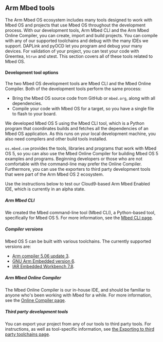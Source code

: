 ## Arm Mbed tools

The Arm Mbed OS ecosystem includes many tools designed to work with Mbed OS and projects that use Mbed OS throughout the development process. With our development tools, Arm Mbed CLI and the Arm Mbed Online Compiler, you can create, import and build projects. You can compile with any of our supported toolchains and debug with the many IDEs we support. DAPLink and pyOCD let you program and debug your many devices. For validation of your project, you can test your code with Greentea, `htrun` and utest. This section covers all of these tools related to Mbed OS.

#### Development tool options

The two Mbed OS development tools are Mbed CLI and the Mbed Online Compiler. Both of the development tools perform the same process:

- Bring the Mbed OS source code from GitHub or `mbed.org`, along with all dependencies.
- Compile your code with Mbed OS for a target, so you have a single file to flash to your board.

We developed Mbed OS 5 using the Mbed CLI tool, which is a Python program that coordinates builds and fetches all the dependencies of an Mbed OS application. As this runs on your local development machine, you also need compilers and other build tools installed.

`os.mbed.com` provides the tools, libraries and programs that work with Mbed OS 5, so you can also use the Mbed Online Compiler for building Mbed OS 5 examples and programs. Beginning developers or those who are not comfortable with the command-line may prefer the Online Compiler. Furthermore, you can use the exporters to third party development tools that were part of the Arm Mbed OS 2 ecosystem.

Use the instructions below to test our Cloud9-based Arm Mbed Enabled IDE, which is currently in an alpha state.

##### Arm Mbed CLI

We created the Mbed command-line tool (Mbed CLI), a Python-based tool, specifically for Mbed OS 5. For more information, see the [Mbed CLI page](/docs/v5.6/tools/mbed-cli.html).

##### Compiler versions

Mbed OS 5 can be built with various toolchains. The currently supported versions are:

* [Arm compiler 5.06 update 3](https://developer.arm.com/products/software-development-tools/compilers/arm-compiler-5/downloads).
* [GNU Arm Embedded version 6](https://developer.arm.com/open-source/gnu-toolchain/gnu-rm/downloads).
* [IAR Embedded Workbench 7.8](https://www.iar.com/iar-embedded-workbench/tools-for-arm/arm-cortex-m-edition/).

##### Arm Mbed Online Compiler

The Mbed Online Compiler is our in-house IDE, and should be familiar to anyone who's been working with Mbed for a while. For more information, see the [Online Compiler page](/docs/v5.6/tools/arm-mbed-online-compiler.html).

##### Third party development tools

You can export your project from any of our tools to third party tools. For instructions, as well as tool-specific information, see [the Exporting to third party toolchains page](/docs/v5.6/tools/exporting.html).
